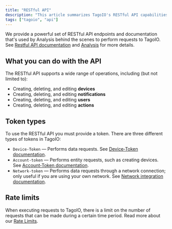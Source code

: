 ```yaml
---
title: "RESTful API"
description: "This article summarizes TagoIO's RESTful API capabilities, the common operations you can perform, the three token types required for API access, and a note about rate limits when executing requests."
tags: ["tagoio", "api"]
---
```

We provide a powerful set of RESTful API endpoints and documentation that's used by Analysis behind the scenes to perform requests to TagoIO. See [Restful API documentation](https://docs.tago.io/api/) and [Analysis](/docs/tagoio/analysis/) for more details.

## What you can do with the API
The RESTful API supports a wide range of operations, including (but not limited to):

- Creating, deleting, and editing **devices**
- Creating, deleting, and editing **notifications**
- Creating, deleting, and editing **users**
- Creating, deleting, and editing **actions**

## Token types
To use the RESTful API you must provide a token. There are three different types of tokens in TagoIO:

- `Device-Token` — Performs data requests. See [Device‑Token documentation](/docs/tagoio/devices/device-token).
- `Account-token` — Performs entity requests, such as creating devices. See [Account‑Token documentation](../account/account-token).
- `Network-token` — Performs data requests through a network connection; only useful if you are using your own network. See [Network integration documentation](../integrations/creating-a-network-integration).

## Rate limits
When executing requests to TagoIO, there is a limit on the number of requests that can be made during a certain time period. Read more about our [Rate Limits](../rate-limits-hard-limits).